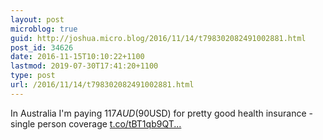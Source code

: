 ```yaml
---
layout: post
microblog: true
guid: http://joshua.micro.blog/2016/11/14/t798302082491002881.html
post_id: 34626
date: 2016-11-15T10:10:22+1100
lastmod: 2019-07-30T17:41:20+1100
type: post
url: /2016/11/14/t798302082491002881.html
---
```

In Australia I'm paying $117 AUD ($90USD) for pretty good health insurance - single person coverage [t.co/tBT1qb9QT...](https://t.co/tBT1qb9QTc)
